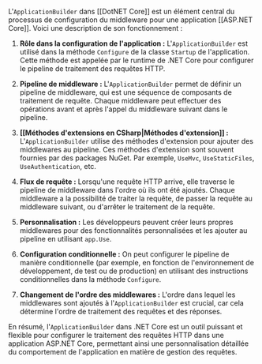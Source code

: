 
L'`ApplicationBuilder` dans [[DotNET Core]] est un élément central du processus de configuration du middleware pour une application [[ASP.NET Core]]. Voici une description de son fonctionnement :

1. **Rôle dans la configuration de l'application :** L'`ApplicationBuilder` est utilisé dans la méthode `Configure` de la classe `Startup` de l'application. Cette méthode est appelée par le runtime de .NET Core pour configurer le pipeline de traitement des requêtes HTTP.
    
2. **Pipeline de middleware :** L'`ApplicationBuilder` permet de définir un pipeline de middleware, qui est une séquence de composants de traitement de requête. Chaque middleware peut effectuer des opérations avant et après l'appel du middleware suivant dans le pipeline.
    
3. **[[Méthodes d'extensions en CSharp|Méthodes d'extension]] :** L'`ApplicationBuilder` utilise des méthodes d'extension pour ajouter des middlewares au pipeline. Ces méthodes d'extension sont souvent fournies par des packages NuGet. Par exemple, `UseMvc`, `UseStaticFiles`, `UseAuthentication`, etc.
    
4. **Flux de requête :** Lorsqu'une requête HTTP arrive, elle traverse le pipeline de middleware dans l'ordre où ils ont été ajoutés. Chaque middleware a la possibilité de traiter la requête, de passer la requête au middleware suivant, ou d'arrêter le traitement de la requête.
    
5. **Personnalisation :** Les développeurs peuvent créer leurs propres middlewares pour des fonctionnalités personnalisées et les ajouter au pipeline en utilisant `app.Use`.
    
6. **Configuration conditionnelle :** On peut configurer le pipeline de manière conditionnelle (par exemple, en fonction de l'environnement de développement, de test ou de production) en utilisant des instructions conditionnelles dans la méthode `Configure`.
    
7. **Changement de l'ordre des middlewares :** L'ordre dans lequel les middlewares sont ajoutés à l'`ApplicationBuilder` est crucial, car cela détermine l'ordre de traitement des requêtes et des réponses.
    

En résumé, l'`ApplicationBuilder` dans .NET Core est un outil puissant et flexible pour configurer le traitement des requêtes HTTP dans une application ASP.NET Core, permettant ainsi une personnalisation détaillée du comportement de l'application en matière de gestion des requêtes.